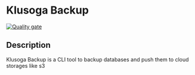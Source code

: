 # Klusoga Backup

[![Quality gate](https://sonarqube.service-klusoga.de/api/project_badges/quality_gate?project=klusoga-software_klusoga-backup_49e73965-15ff-4ad3-ba82-d19ba42d52d3&token=sqb_439f746bfe48b3bc0ce06e268d20633ed0d0bbdd)](https://sonarqube.service-klusoga.de/dashboard?id=klusoga-software_klusoga-backup_49e73965-15ff-4ad3-ba82-d19ba42d52d3)

## Description

Klusoga Backup is a CLI tool to backup databases and push them to cloud storages like s3

